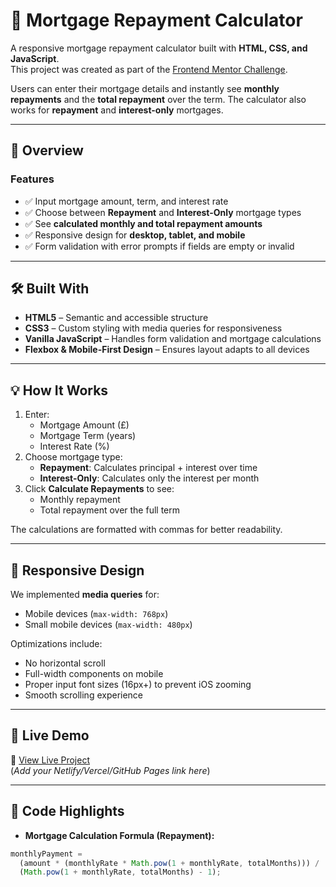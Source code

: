 # 🏡 Mortgage Repayment Calculator

A responsive mortgage repayment calculator built with **HTML, CSS, and JavaScript**.  
This project was created as part of the [Frontend Mentor Challenge](https://www.frontendmentor.io/challenges/mortgage-repayment-calculator-Galx1LXK73).

Users can enter their mortgage details and instantly see **monthly repayments** and the **total repayment** over the term. The calculator also works for **repayment** and **interest-only** mortgages.

---

## 📖 Overview

### Features

- ✅ Input mortgage amount, term, and interest rate
- ✅ Choose between **Repayment** and **Interest-Only** mortgage types
- ✅ See **calculated monthly and total repayment amounts**
- ✅ Responsive design for **desktop, tablet, and mobile**
- ✅ Form validation with error prompts if fields are empty or invalid

---

## 🛠️ Built With

- **HTML5** – Semantic and accessible structure
- **CSS3** – Custom styling with media queries for responsiveness
- **Vanilla JavaScript** – Handles form validation and mortgage calculations
- **Flexbox & Mobile-First Design** – Ensures layout adapts to all devices

---

## 💡 How It Works

1. Enter:
   - Mortgage Amount (£)
   - Mortgage Term (years)
   - Interest Rate (%)
2. Choose mortgage type:
   - **Repayment**: Calculates principal + interest over time
   - **Interest-Only**: Calculates only the interest per month
3. Click **Calculate Repayments** to see:
   - Monthly repayment
   - Total repayment over the full term

The calculations are formatted with commas for better readability.

---

## 📱 Responsive Design

We implemented **media queries** for:

- Mobile devices (`max-width: 768px`)
- Small mobile devices (`max-width: 480px`)

Optimizations include:

- No horizontal scroll
- Full-width components on mobile
- Proper input font sizes (16px+) to prevent iOS zooming
- Smooth scrolling experience

---

## 🚀 Live Demo

🔗 [View Live Project](#)  
(_Add your Netlify/Vercel/GitHub Pages link here_)

---

## 🧩 Code Highlights

- **Mortgage Calculation Formula (Repayment):**

```javascript
monthlyPayment =
  (amount * (monthlyRate * Math.pow(1 + monthlyRate, totalMonths))) /
  (Math.pow(1 + monthlyRate, totalMonths) - 1);
```
